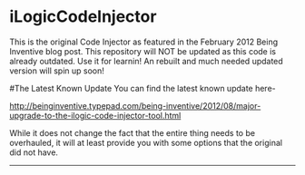 # iLogicCodeInjector
This is the original Code Injector as featured in the February 2012 Being Inventive blog post. 
This repository will NOT be updated as this code is already outdated. 
Use it for learnin! An rebuilt and much needed updated version will spin up soon! 

#The Latest Known Update
You can find the latest known update here-

http://beinginventive.typepad.com/being-inventive/2012/08/major-upgrade-to-the-ilogic-code-injector-tool.html

While it does not change the fact that the entire thing needs to be overhauled, it will at least
provide you with some options that the original did not have. 

----

